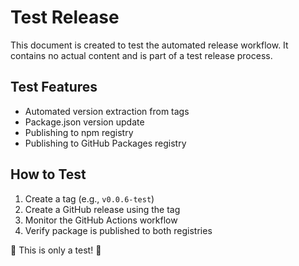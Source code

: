 # Test Release

This document is created to test the automated release workflow. It contains no actual content and is part of a test release process.

## Test Features

- Automated version extraction from tags
- Package.json version update
- Publishing to npm registry
- Publishing to GitHub Packages registry

## How to Test

1. Create a tag (e.g., `v0.0.6-test`)
2. Create a GitHub release using the tag
3. Monitor the GitHub Actions workflow
4. Verify package is published to both registries

🧪 This is only a test! 🧪 